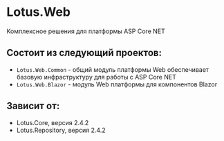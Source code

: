 # Lotus.Web
Комплексное решения для платформы ASP Core NET

## Состоит из следующий проектов:
 - `Lotus.Web.Common` - oбщий модуль платформы Web обеспечивает базовую инфраструктуру для работы c ASP Core NET
 - `Lotus.Web.Blazor` - модуль Web платформы для компонентов Blazor

## Зависит от:
 - Lotus.Core, версия 2.4.2
 - Lotus.Repository, версия 2.4.2